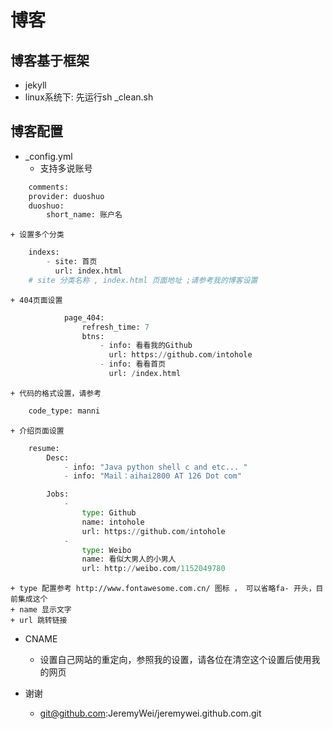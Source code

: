 博客
=========


博客基于框架
-----------
+ jekyll
+ linux系统下: 先运行sh \_clean.sh

博客配置
------------
+ \_config.yml
	+ 支持多说账号
		
```python		
	comments: 
	provider: duoshuo
	duoshuo:
		short_name: 账户名
```	
	+ 设置多个分类
		
```python		
	indexs:
		- site: 首页
		  url: index.html
	# site 分类名称 , index.html 页面地址 ;请参考我的博客设置
```
	+ 404页面设置

```python
			page_404:
 				refresh_time: 7
 				btns:
   					- info: 看看我的Github
     			      url: https://github.com/intohole
   					- info: 看看首页
                      url: /index.html
```
	+ 代码的格式设置，请参考

```python			
	code_type: manni
```
	+ 介绍页面设置


```python
	resume:
		Desc:
			- info: "Java python shell c and etc... "
			- info: "Mail：aihai2800 AT 126 Dot com"

		Jobs:
			- 
				type: Github
				name: intohole
				url: https://github.com/intohole
			- 
				type: Weibo
				name: 看似大男人的小男人
				url: http://weibo.com/1152049780 
```
    + type 配置参考 http://www.fontawesome.com.cn/ 图标 ， 可以省略fa- 开头，目前集成这个
    + name 显示文字
    + url 跳转链接

+ CNAME
	+ 设置自己网站的重定向，参照我的设置，请各位在清空这个设置后使用我的网页

+ 谢谢 
	+ git@github.com:JeremyWei/jeremywei.github.com.git
